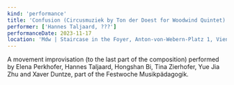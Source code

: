 ```yaml
---
kind: 'performance'
title: 'Confusion (Circusmuziek by Ton der Doest for Woodwind Quintet)'
performer: ['Hannes Taljaard, ???']
performanceDate: 2023-11-17
location: 'Mdw | Staircase in the Foyer, Anton-von-Webern-Platz 1, Vienna'
---
```

A movement improvisation (to the last part of the composition) performed by Elena Perkhofer, Hannes Taljaard, Hongshan Bi, Tina Zierhofer, Yue Jia Zhu and Xaver Duntze, part of the Festwoche Musikpädagogik.